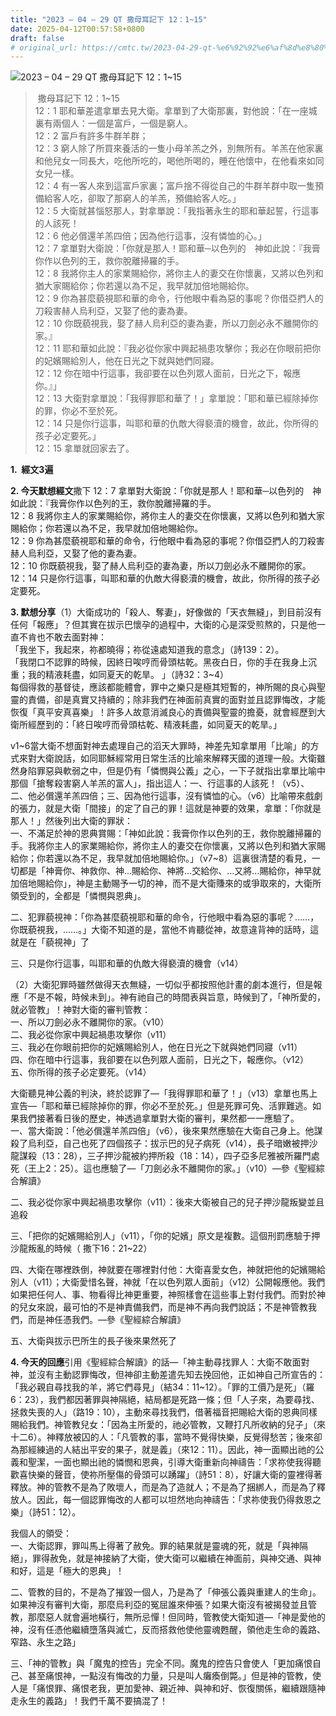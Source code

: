 ```yaml
---
title: "2023 – 04 – 29 QT 撒母耳記下 12：1~15"
date: 2025-04-12T00:57:58+0800
draft: false
# original_url: https://cmtc.tw/2023-04-29-qt-%e6%92%92%e6%af%8d%e8%80%b3%e8%a8%98%e4%b8%8b-12%ef%bc%9a115
---
```


![2023 – 04 – 29 QT 撒母耳記下 12：1~15](/images/qt.jpg  "2023 – 04 – 29 QT 撒母耳記下 12：1~15")

>  撒母耳記下 12：1~15  
> 12：1 耶和華差遣拿單去見大衛。拿單到了大衛那裏，對他說：「在一座城裏有兩個人：一個是富戶，一個是窮人。  
> 12：2 富戶有許多牛群羊群；  
> 12：3 窮人除了所買來養活的一隻小母羊羔之外，別無所有。羊羔在他家裏和他兒女一同長大，吃他所吃的，喝他所喝的，睡在他懷中，在他看來如同女兒一樣。  
> 12：4 有一客人來到這富戶家裏；富戶捨不得從自己的牛群羊群中取一隻預備給客人吃，卻取了那窮人的羊羔，預備給客人吃。」  
> 12：5 大衛就甚惱怒那人，對拿單說：「我指著永生的耶和華起誓，行這事的人該死！  
> 12：6 他必償還羊羔四倍；因為他行這事，沒有憐恤的心。」  
> 12：7 拿單對大衛說：「你就是那人！耶和華─以色列的　神如此說：『我膏你作以色列的王，救你脫離掃羅的手。  
> 12：8 我將你主人的家業賜給你，將你主人的妻交在你懷裏，又將以色列和猶大家賜給你；你若還以為不足，我早就加倍地賜給你。  
> 12：9 你為甚麼藐視耶和華的命令，行他眼中看為惡的事呢？你借亞捫人的刀殺害赫人烏利亞，又娶了他的妻為妻。  
> 12：10 你既藐視我，娶了赫人烏利亞的妻為妻，所以刀劍必永不離開你的家。』  
> 12：11 耶和華如此說：『我必從你家中興起禍患攻擊你；我必在你眼前把你的妃嬪賜給別人，他在日光之下就與她們同寢。  
> 12：12 你在暗中行這事，我卻要在以色列眾人面前，日光之下，報應你。』」  
> 12：13 大衛對拿單說：「我得罪耶和華了！」拿單說：「耶和華已經除掉你的罪，你必不至於死。  
> 12：14 只是你行這事，叫耶和華的仇敵大得褻瀆的機會，故此，你所得的孩子必定要死。」  
> 12：15 拿單就回家去了。

**1.  經文3遍**

**2. 今天默想經文**撒下 12：7 拿單對大衛說：「你就是那人！耶和華─以色列的　神如此說：『我膏你作以色列的王，救你脫離掃羅的手。  
12：8 我將你主人的家業賜給你，將你主人的妻交在你懷裏，又將以色列和猶大家賜給你；你若還以為不足，我早就加倍地賜給你。  
12：9 你為甚麼藐視耶和華的命令，行他眼中看為惡的事呢？你借亞捫人的刀殺害赫人烏利亞，又娶了他的妻為妻。  
12：10 你既藐視我，娶了赫人烏利亞的妻為妻，所以刀劍必永不離開你的家。  
12：14 只是你行這事，叫耶和華的仇敵大得褻瀆的機會，故此，你所得的孩子必定要死。

**3. 默想分享**（1）大衛成功的「殺人、奪妻」，好像做的「天衣無縫」，到目前沒有任何「報應」？但其實在拔示巴懷孕的過程中，大衛的心是深受煎熬的，只是他一直不肯也不敢去面對神：  
「我坐下，我起來，祢都曉得；祢從遠處知道我的意念」（詩139：2）。  
「我閉口不認罪的時候，因終日唉哼而骨頭枯乾。黑夜白日，你的手在我身上沉重；我的精液耗盡，如同夏天的乾旱。 」（詩32：3~4）  
每個得救的基督徒，應該都能體會，罪中之樂只是極其短暫的，神所賜的良心與聖靈的責備，卻是真實又持續的；除非我們在神面前真實的面對並且認罪悔改，才能恢復「真平安真喜樂」！許多人故意消滅良心的責備與聖靈的擔憂，就會經歷到大衛所經歷到的：「終日唉哼而骨頭枯乾、精液耗盡，如同夏天的乾旱。」

v1~6當大衛不想面對神去處理自己的滔天大罪時，神差先知拿單用「比喻」的方式來對大衛說話，如同耶穌經常用日常生活的比喻來解釋天國的道理一般。大衛雖然身陷罪惡與軟弱之中，但是仍有「憐憫與公義」之心，一下子就指出拿單比喻中那個「搶奪殺害窮人羊羔的富人」，指出這人：一、行這事的人該死！（v5）、二、他必償還羊羔四倍；三、因為他行這事，沒有憐恤的心。（v6）比喻帶來戲劇的張力，就是大衛「間接」的定了自己的罪！這就是神要的效果，拿單：「你就是那人！」然後列出大衛的罪狀：  
一、不滿足於神的恩典賞賜：「神如此說：我膏你作以色列的王，救你脫離掃羅的手。我將你主人的家業賜給你，將你主人的妻交在你懷裏，又將以色列和猶大家賜給你；你若還以為不足，我早就加倍地賜給你。」（v7~8）這裏很清楚的看見，一切都是「神膏你、神救你、神…賜給你、神將…交給你、…又將…賜給你，神早就加倍地賜給你」，神是主動賜予一切的神，而不是大衛賺來的或爭取來的，大衛所領受到的，全都是「憐憫與恩典」。

二、犯罪藐視神：「你為甚麼藐視耶和華的命令，行他眼中看為惡的事呢？……，你既藐視我，……。」大衛不知道的是，當他不肯聽從神，故意違背神的話時，這就是在「藐視神」了

三、只是你行這事，叫耶和華的仇敵大得褻瀆的機會（v14）

（2）大衛犯罪時雖然做得天衣無縫，一切似乎都按照他計畫的劇本進行，但是報應「不是不報，時候未到」。神有祂自己的時間表與旨意，時候到了，「神所愛的，就必管教」！神對大衛的審判管教：  
一、所以刀劍必永不離開你的家。（v10）  
二、我必從你家中興起禍患攻擊你（v11）  
三、我必在你眼前把你的妃嬪賜給別人，他在日光之下就與她們同寢（v11）  
四、你在暗中行這事，我卻要在以色列眾人面前，日光之下，報應你。（v12）  
五、你所得的孩子必定要死。（v14）

大衛聽見神公義的判決，終於認罪了—「我得罪耶和華了！」（v13）拿單也馬上宣告—「耶和華已經除掉你的罪，你必不至於死。」但是死罪可免、活罪難逃。如果我們接著看日後的歷史，神透過拿單對大衛的審判，果然都一一應驗了。  
一、當大衛說：「他必償還羊羔四倍」（v6），後來果然應驗在大衛自己身上。他謀殺了烏利亞，自己也死了四個孩子：拔示巴的兒子病死（v14），長子暗嫩被押沙龍謀殺（13：28），三子押沙龍被約押所殺（18：14），四子亞多尼雅被所羅門處死（王上2：25）。這也應驗了—「刀劍必永不離開你的家。」（v10）—參《聖經綜合解讀》

二、我必從你家中興起禍患攻擊你（v11）：後來大衛被自己的兒子押沙龍叛變並且追殺

三、「把你的妃嬪賜給別人」（v11），「你的妃嬪」原文是複數。這個刑罰應驗于押沙龍叛亂的時候（ 撒下16：21~22）

四、大衛在哪裡跌倒，神就要在哪裡對付他：大衛喜愛女色，神就把他的妃嬪賜給別人（v11）；大衛愛惜名聲，神就「在以色列眾人面前」（v12）公開報應他。我們如果把任何人、事、物看得比神更重要，神照樣會在這些事上對付我們。而對於神的兒女來說，最可怕的不是神責備我們，而是神不再向我們說話；不是神管教我們，而是神任憑我們。—參《聖經綜合解讀》

五、大衛與拔示巴所生的長子後來果然死了

**4. 今天的回應**引用《聖經綜合解讀》的話—「神主動尋找罪人：大衛不敢面對神，並沒有主動認罪悔改，但神卻主動差遣先知去挽回他，正如神自己所宣告的：「我必親自尋找我的羊，將它們尋見」（結34：11~12）。「罪的工價乃是死」（羅6：23），我們都因著罪與神隔絕，結局都是死路一條；但「人子來，為要尋找、拯救失喪的人」（路19：10），主動來尋找我們，借著福音把賜給大衛的恩典同樣賜給我們。神管教兒女：「因為主所愛的，祂必管教，又鞭打凡所收納的兒子」（來十二6）。神釋放被囚的人：「凡管教的事，當時不覺得快樂，反覺得愁苦；後來卻為那經練過的人結出平安的果子，就是義」（來12：11）。因此，神一面顯出祂的公義和聖潔，一面也顯出祂的憐憫和恩典，引導大衛重新向神禱告：「求祢使我得聽歡喜快樂的聲音，使祢所壓傷的骨頭可以踴躍」（詩51：8），好讓大衛的靈裡得著釋放。神的管教不是為了敗壞人，而是為了造就人；不是為了捆綁人，而是為了釋放人。因此，每一個認罪悔改的人都可以坦然地向神禱告：「求祢使我仍得救恩之樂」（詩51：12）。

我個人的領受：  
一、大衛認罪，罪叫馬上得著了赦免。罪的結果就是靈魂的死，就是「與神隔絕」，罪得赦免，就是神接納了大衛，使大衛可以繼續在神面前，與神交通、與神和好，這是「極大的恩典」！

二、管教的目的，不是為了摧毀一個人，乃是為了「伸張公義與重建人的生命」。如果神沒有審判大衛，那麼烏利亞的冤屈誰來伸張？如果大衛沒有被揭發並且管教，那麼惡人就會遍地橫行，無所忌憚！但同時，管教使大衛知道—「神是愛他的神，沒有任憑他繼續墮落與滅亡，反而搭救他使他靈魂甦醒，領他走生命的義路、窄路、永生之路」

三、「神的管教」與「魔鬼的控告」完全不同。魔鬼的控告只會使人「更加痛恨自己、甚至痛恨神，一點沒有悔改的力量，只是叫人癱瘓倒斃。」但是神的管教，使人是「痛恨罪、痛恨老我，更加愛神、親近神、與神和好、恢復關係，繼續跟隨神走永生的義路」！我們千萬不要搞混了！